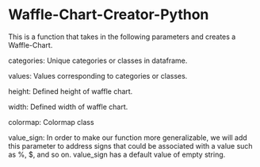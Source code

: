 # Waffle-Chart-Creator-Python

This is a function that takes in the following parameters and creates a Waffle-Chart.

categories: Unique categories or classes in dataframe.

values: Values corresponding to categories or classes.

height: Defined height of waffle chart.

width: Defined width of waffle chart.

colormap: Colormap class

value_sign: In order to make our function more generalizable, we will add this parameter to address signs that could be associated with a value such as %, $, and so on. value_sign has a default value of empty string.
